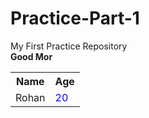 # Practice-Part-1
My First Practice Repository
<br>
<b>Good Mor</b>
<Table>
  <tr>
    <th>Name</th>
    <th>Age</th>
  </tr>

  <tr>
    <td>Rohan</td>
    <td style="color:blue;">20</td>
  </tr>
</Table>

